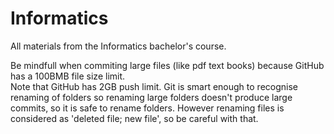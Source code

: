 # Informatics

All materials from the Informatics bachelor's course.

Be mindfull when commiting large files (like pdf text books) because GitHub has a 100BMB file size limit.  
Note that GitHub has 2GB push limit. Git is smart enough to recognise renaming of folders so renaming large folders doesn't produce large commits, so it is safe to rename folders.
However renaming files is considered as 'deleted file; new file', so be careful with that.